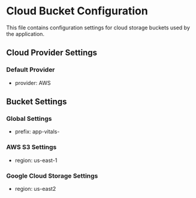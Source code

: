 
# Cloud Bucket Configuration

This file contains configuration settings for cloud storage buckets used by the application.

## Cloud Provider Settings

### Default Provider
- provider: AWS

## Bucket Settings

### Global Settings
- prefix: app-vitals-

### AWS S3 Settings
- region: us-east-1

### Google Cloud Storage Settings
- region: us-east2
